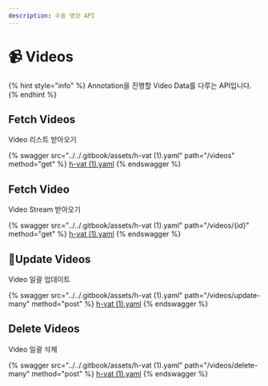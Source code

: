 ```yaml
---
description: 수술 영상 API
---
```


# 📹 Videos

{% hint style="info" %}
Annotation을 진행할 Video Data를 다루는 API입니다.
{% endhint %}

## Fetch Videos

Video 리스트 받아오기

{% swagger src="../../.gitbook/assets/h-vat (1).yaml" path="/videos" method="get" %}
[h-vat (1).yaml](<../../.gitbook/assets/h-vat (1).yaml>)
{% endswagger %}

## Fetch Video

Video Stream 받아오기

{% swagger src="../../.gitbook/assets/h-vat (1).yaml" path="/videos/{id}" method="get" %}
[h-vat (1).yaml](<../../.gitbook/assets/h-vat (1).yaml>)
{% endswagger %}

## Update Videos

Video 일괄 업데이트

{% swagger src="../../.gitbook/assets/h-vat (1).yaml" path="/videos/update-many" method="post" %}
[h-vat (1).yaml](<../../.gitbook/assets/h-vat (1).yaml>)
{% endswagger %}

## Delete Videos

Video 일괄 삭제

{% swagger src="../../.gitbook/assets/h-vat (1).yaml" path="/videos/delete-many" method="post" %}
[h-vat (1).yaml](<../../.gitbook/assets/h-vat (1).yaml>)
{% endswagger %}
